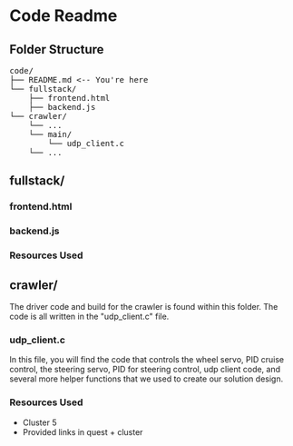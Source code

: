 # Code Readme

## Folder Structure
<pre>
code/
├── README.md <-- You're here
└── fullstack/
    ├── frontend.html
    ├── backend.js
└── crawler/
    └── ...
    └── main/
        └── udp_client.c
    └── ...
</pre>


## fullstack/

### frontend.html

### backend.js

### Resources Used

## crawler/
The driver code and build for the crawler is found within this folder. The code is all written in the "udp_client.c" file. 

### udp_client.c
In this file, you will find the code that controls the wheel servo, PID cruise control, the steering servo, PID for steering control, udp client code, and several more helper functions that we used to create our solution design.

### Resources Used
- Cluster 5
- Provided links in quest + cluster